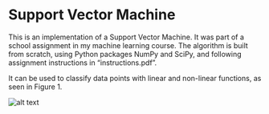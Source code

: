 # Support Vector Machine

This is an implementation of a Support Vector Machine. It was part of a school assignment in my machine learning course. The algorithm is built from scratch, using Python packages NumPy and SciPy, and following assignment instructions in “instructions.pdf”. 

It can be used to classify data points with linear and non-linear functions, as seen in Figure 1. 

![alt text](https://i.ibb.co/j3nSKb9/Ska-rmavbild-2021-02-28-kl-04-47-53.png)
